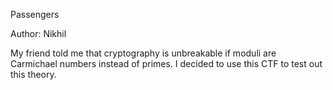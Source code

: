 Passengers

Author: Nikhil

My friend told me that cryptography is unbreakable if moduli are Carmichael numbers instead of primes. I decided to use this CTF to test out this theory.
